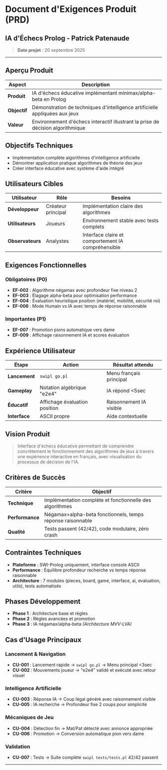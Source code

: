 # Document d'Exigences Produit (PRD)
## IA d'Échecs Prolog - Patrick Patenaude

> **Date projet** : 20 septembre 2025

---

## Aperçu Produit

| Aspect | Description |
|--------|-------------|
| **Produit** | IA d'échecs éducative implémentant minimax/alpha-beta en Prolog |
| **Objectif** | Démonstration de techniques d'intelligence artificielle appliquées aux jeux |
| **Valeur** | Environnement d'échecs interactif illustrant la prise de décision algorithmique |

## Objectifs Techniques

- Implémentation complète algorithmes d'intelligence artificielle
- Démontrer application pratique algorithmes de théorie des jeux
- Créer interface éducative avec système d'aide intégré

## Utilisateurs Cibles

| Utilisateur | Rôle | Besoins |
|-------------|------|---------|
| **Développeur** | Créateur principal | Implémentation claire des algorithmes |
| **Utilisateurs** | Joueurs | Environnement stable avec tests complets |
| **Observateurs** | Analystes | Interface claire et comportement IA compréhensible |

## Exigences Fonctionnelles

### Obligatoires (P0)
- **EF-002** : Algorithme négamax avec profondeur fixe niveau 2
- **EF-003** : Élagage alpha-beta pour optimisation performance
- **EF-004** : Évaluation heuristique position (matériel, mobilité, sécurité roi)
- **EF-006** : Mode Humain vs IA avec temps de réponse raisonnable

### Importantes (P1)
- **EF-007** : Promotion pions automatique vers dame
- **EF-009** : Affichage raisonnement IA et scores évaluation


## Expérience Utilisateur

| Étape | Action | Résultat attendu |
|-------|--------|------------------|
| **Lancement** | `swipl go.pl` | Menu français principal |
| **Gameplay** | Notation algébrique "e2e4" | IA répond <5sec |
| **Éducatif** | Affichage évaluation position | Raisonnement IA visible |
| **Interface** | ASCII propre | Aide contextuelle |

## Vision Produit

> Interface d'échecs éducative permettant de comprendre concrètement le fonctionnement des algorithmes de jeux à travers une expérience interactive en français, avec visualisation du processus de décision de l'IA.

## Critères de Succès

| Critère | Objectif |
|---------|----------|
| **Technique** | Implémentation complète et fonctionnelle des algorithmes |
| **Performance** | Négamax+alpha-beta fonctionnels, temps réponse raisonnable |
| **Qualité** | Tests passent (42/42), code modulaire, zéro crash |

## Contraintes Techniques

- **Plateforme** : SWI-Prolog uniquement, interface console ASCII
- **Performance** : Équilibre profondeur recherche vs temps réponse raisonnable
- **Architecture** : 7 modules (pieces, board, game, interface, ai, evaluation, utils), tests automatisés

## Phases Développement

- **Phase 1** : Architecture base et règles
- **Phase 2** : Règles avancées et promotion  
- **Phase 3** : IA négamax/alpha-beta *(Architecture MVV-LVA)*

## Cas d'Usage Principaux

### Lancement & Navigation
- **CU-001** : Lancement rapide → `swipl go.pl` → Menu principal <3sec
- **CU-002** : Mouvements joueur → "e2e4" validé et exécuté avec retour visuel

### Intelligence Artificielle  
- **CU-003** : Réponse IA → Coup légal généré avec raisonnement visible
- **CU-005** : IA recherche → Profondeur fixe 2 coups pour simplicité

### Mécaniques de Jeu
- **CU-004** : Détection fin → Mat/Pat détecté avec annonce appropriée  
- **CU-006** : Promotion → Conversion automatique pion vers dame

### Validation
- **CU-007** : Tests → Suite complète `swipl tests/tests.pl` 42/42 passent

---
